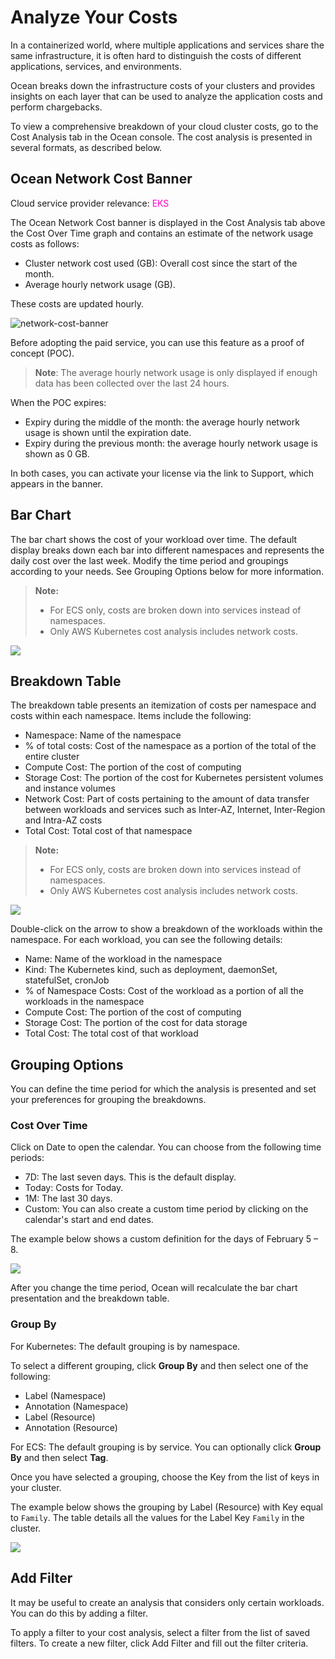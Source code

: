 # Analyze Your Costs

In a containerized world, where multiple applications and services share the same infrastructure, it is often hard to distinguish the costs of different applications, services, and environments.

Ocean breaks down the infrastructure costs of your clusters and provides insights on each layer that can be used to analyze the application costs and perform chargebacks.

To view a comprehensive breakdown of your cloud cluster costs, go to the Cost Analysis tab in the Ocean console. The cost analysis is presented in several formats, as described below.

## Ocean Network Cost Banner

Cloud service provider relevance: <font color="#FC01CC">EKS</font>   

The Ocean Network Cost banner is displayed in the Cost Analysis tab above the Cost Over Time graph and contains an estimate of the network usage costs as follows: 

* Cluster network cost used (GB): Overall cost since the start of the month.
* Average hourly network usage (GB).

These costs are updated hourly.

![network-cost-banner](https://github.com/user-attachments/assets/4ba7f1eb-ce35-4e8c-9e97-d2b485ba15c2)

Before adopting the paid service, you can use this feature as a proof of concept (POC).

>**Note**: The average hourly network usage is only displayed if enough data has been collected over the last 24 hours.

When the POC expires:

* Expiry during the middle of the month: the average hourly network usage is shown until the expiration date.
* Expiry during the previous month: the average hourly network usage is shown as 0 GB.

In both cases, you can activate your license via the link to Support, which appears in the banner.

## Bar Chart

The bar chart shows the cost of your workload over time. The default display breaks down each bar into different namespaces and represents the daily cost over the last week. Modify the time period and groupings according to your needs. See Grouping Options below for more information.

>**Note:**
> - For ECS only, costs are broken down into services instead of namespaces. 
> - Only AWS Kubernetes cost analysis includes network costs.

<img src="/ocean/_media/cost-analysis-5.png" />

## Breakdown Table

The breakdown table presents an itemization of costs per namespace and costs within each namespace. Items include the following:

- Namespace: Name of the namespace
- % of total costs: Cost of the namespace as a portion of the total of the entire cluster
- Compute Cost: The portion of the cost of computing
- Storage Cost: The portion of the cost for Kubernetes persistent volumes and instance volumes
- Network Cost: Part of costs pertaining to the amount of data transfer between workloads and services such as Inter-AZ, Internet, Inter-Region and Intra-AZ costs
- Total Cost: Total cost of that namespace

>**Note:**
> - For ECS only, costs are broken down into services instead of namespaces. 
> - Only AWS Kubernetes cost analysis includes network costs.

<img src="/ocean/_media/cost-analysis-4.png" />

Double-click on the arrow to show a breakdown of the workloads within the namespace. For each workload, you can see the following details:

- Name: Name of the workload in the namespace
- Kind: The Kubernetes kind, such as deployment, daemonSet, statefulSet, cronJob
- % of Namespace Costs: Cost of the workload as a portion of all the workloads in the namespace
- Compute Cost: The portion of the cost of computing
- Storage Cost: The portion of the cost for data storage
- Total Cost: The total cost of that workload

## Grouping Options

You can define the time period for which the analysis is presented and set your preferences for grouping the breakdowns.

### Cost Over Time

Click on Date to open the calendar. You can choose from the following time periods:

- 7D: The last seven days. This is the default display.
- Today: Costs for Today.
- 1M: The last 30 days.
- Custom: You can also create a custom time period by clicking on the calendar's start and end dates.

The example below shows a custom definition for the days of February 5 – 8.

<img src="/ocean/_media/tutorials-analyze-your-costs-03.png" />

After you change the time period, Ocean will recalculate the bar chart presentation and the breakdown table.

### Group By

For Kubernetes: The default grouping is by namespace. 

To select a different grouping, click **Group By** and then select one of the following:

- Label (Namespace)
- Annotation (Namespace)
- Label (Resource)
- Annotation (Resource)

For ECS: The default grouping is by service. You can optionally click **Group By** and then select **Tag**.

Once you have selected a grouping, choose the Key from the list of keys in your cluster.

The example below shows the grouping by Label (Resource) with Key equal to `Family`. The table details all the values for the Label Key `Family` in the cluster.

<img src="/ocean/_media/cost-analysis-2.png" />

## Add Filter

It may be useful to create an analysis that considers only certain workloads. You can do this by adding a filter.

To apply a filter to your cost analysis, select a filter from the list of saved filters.
To create a new filter, click Add Filter and fill out the filter criteria.

